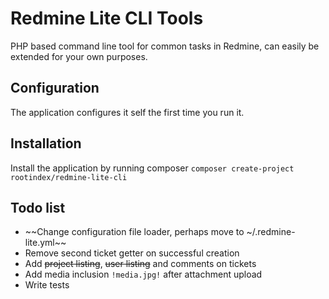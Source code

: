 # Redmine Lite CLI Tools

PHP based command line tool for common tasks in Redmine, can easily be 
extended for your own purposes.

## Configuration
 The application configures it self the first time you run it.

## Installation
 Install the application by running 
 composer  `composer create-project rootindex/redmine-lite-cli`

## Todo list

* ~~Change configuration file loader, perhaps move to ~/.redmine-lite.yml~~
* Remove second ticket getter on successful creation
* Add ~~project listing~~, ~~user listing~~ and comments on tickets
* Add media inclusion `!media.jpg!` after attachment upload
* Write tests